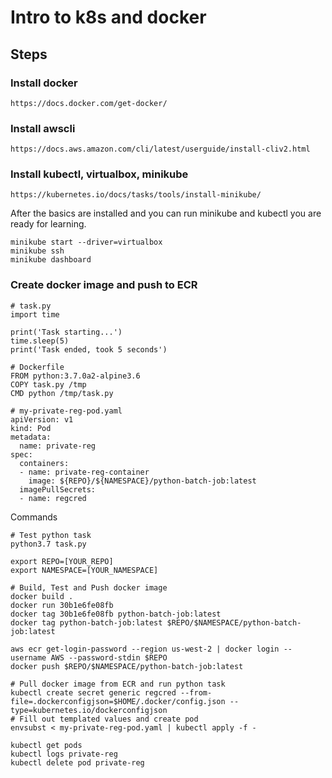 # Intro to k8s and docker

## Steps

### Install docker
```
https://docs.docker.com/get-docker/
```

### Install awscli
```
https://docs.aws.amazon.com/cli/latest/userguide/install-cliv2.html
```

### Install kubectl, virtualbox, minikube
```
https://kubernetes.io/docs/tasks/tools/install-minikube/
```

After the basics are installed and you can run minikube and kubectl you are ready for learning.
```
minikube start --driver=virtualbox
minikube ssh
minikube dashboard
```

### Create docker image and push to ECR

```
# task.py
import time

print('Task starting...')
time.sleep(5)
print('Task ended, took 5 seconds')
```

```
# Dockerfile
FROM python:3.7.0a2-alpine3.6
COPY task.py /tmp
CMD python /tmp/task.py
```

```
# my-private-reg-pod.yaml
apiVersion: v1
kind: Pod
metadata:
  name: private-reg
spec:
  containers:
  - name: private-reg-container
    image: ${REPO}/${NAMESPACE}/python-batch-job:latest
  imagePullSecrets:
  - name: regcred
```

Commands
```
# Test python task
python3.7 task.py

export REPO=[YOUR_REPO]
export NAMESPACE=[YOUR_NAMESPACE]

# Build, Test and Push docker image
docker build .
docker run 30b1e6fe08fb
docker tag 30b1e6fe08fb python-batch-job:latest
docker tag python-batch-job:latest $REPO/$NAMESPACE/python-batch-job:latest

aws ecr get-login-password --region us-west-2 | docker login --username AWS --password-stdin $REPO
docker push $REPO/$NAMESPACE/python-batch-job:latest

# Pull docker image from ECR and run python task
kubectl create secret generic regcred --from-file=.dockerconfigjson=$HOME/.docker/config.json --type=kubernetes.io/dockerconfigjson
# Fill out templated values and create pod
envsubst < my-private-reg-pod.yaml | kubectl apply -f -

kubectl get pods
kubectl logs private-reg
kubectl delete pod private-reg
```
